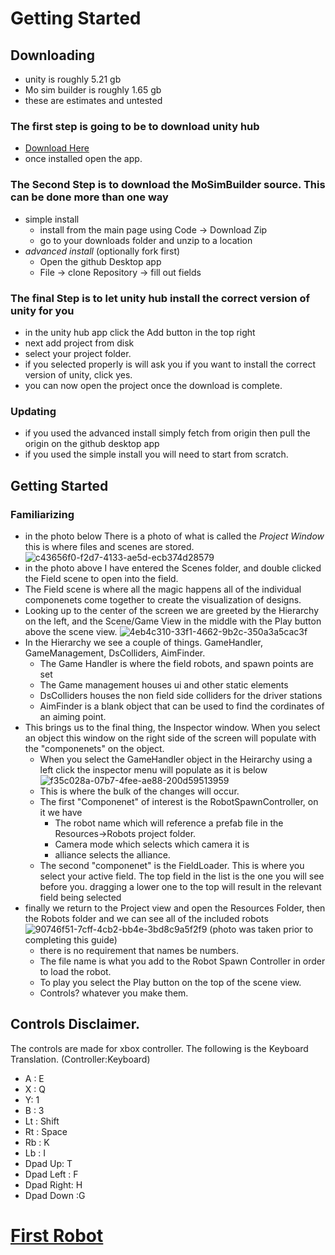# Getting Started

## Downloading
  * unity is roughly 5.21 gb
  * Mo sim builder is roughly 1.65 gb
  * these are estimates and untested

### The first step is going to be to download unity hub
  * [Download Here](https://unity.com/download)
  * once installed open the app.
### The Second Step is to download the MoSimBuilder source. This can be done more than one way
  * simple install
    * install from the main page using Code -> Download Zip
    * go to your downloads folder and unzip to a location
  *  _advanced install_  (optionally fork first)
     * Open the github Desktop app
     * File -> clone Repository -> fill out fields
### The final Step is to let unity hub install the correct version of unity for you
  * in the unity hub app click the Add button in the top right
  * next add project from disk
  * select your project folder.
  * if you selected properly is will ask you if you want to install the correct version of unity, click yes.
  * you can now open the project once the download is complete.

### Updating
 * if you used the advanced install simply fetch from origin then pull the origin on the github desktop app
 * if you used the simple install you will need to start from scratch.

## Getting Started

### Familiarizing
* in the photo below There is a photo of what is called the _Project Window_ this is where files and scenes are stored.
  ![c43656f0-f2d7-4133-ae5d-ecb374d28579](https://github.com/user-attachments/assets/666f7452-7d31-4656-8ca6-d95f3a99b3ac)
* in the photo above I have entered the Scenes folder, and double clicked the Field scene to open into the field.
* The Field scene is where all the magic happens all of the individual componenets come together to create the visualization of designs.
* Looking up to the center of the screen we are greeted by the Hierarchy on the left, and the Scene/Game View in the middle with the Play button above the scene view.
![4eb4c310-33f1-4662-9b2c-350a3a5cac3f](https://github.com/user-attachments/assets/f023d61d-2e1f-44bb-9a21-2bd49921e62f)
* In the Hierarchy we see a couple of things. GameHandler, GameManagement, DsColliders, AimFinder.
   * The Game Handler is where the field robots, and spawn points are set
   * The Game management houses ui and other static elements
   * DsColliders houses the non field side colliders for the driver stations
   * AimFinder is a blank object that can be used to find the cordinates of an aiming point.
* This brings us to the final thing, the Inspector window. When you select an object this window on the right side of the screen will populate with the "componenets" on the object.
   * When you select the GameHandler object in the Heirarchy using a left click the inspector menu will populate as it is below
![f35c028a-07b7-4fee-ae88-200d59513959](https://github.com/user-attachments/assets/8b3ea1da-bfae-4a9b-ab5e-cb95bacafb5d)
   * This is where the bulk of the changes will occur.
   * The first "Componenet" of interest is the RobotSpawnController, on it we have
      * The robot name which will reference a prefab file in the Resources->Robots project folder.
      * Camera mode which selects which camera it is
      * alliance selects the alliance.
   * The second "componenet" is the FieldLoader. This is where you select your active field. The top field in the list is the one you will see before you. dragging a lower one to the top will result in the relevant field being selected
* finally we return to the Project view and open the Resources Folder, then the Robots folder and we can see all of the included robots
  ![90746f51-7cff-4cb2-bb4e-3bd8c9a5f2f9](https://github.com/user-attachments/assets/6d3a6089-86a3-4efd-a17d-ba0c6aa215a7)
 (photo was taken prior to completing this guide)
   * there is no requirement that names be numbers.
   * The file name is what you add to the Robot Spawn Controller in order to load the robot.
   * To play you select the Play button on the top of the scene view.
   * Controls? whatever you make them.
 ## Controls Disclaimer.
 The controls are made for xbox controller. The following is the Keyboard Translation. (Controller:Keyboard)
 * A : E
 * X : Q
 * Y: 1
 * B : 3
 * Lt : Shift
 * Rt : Space
 * Rb : K
 * Lb : I
 * Dpad Up: T
 * Dpad Left : F
 * Dpad Right: H
 * Dpad Down :G

# [First Robot](https://github.com/masonmm3/MoSimBuilder/blob/Stable/Documentation/FirstRobot.md)
